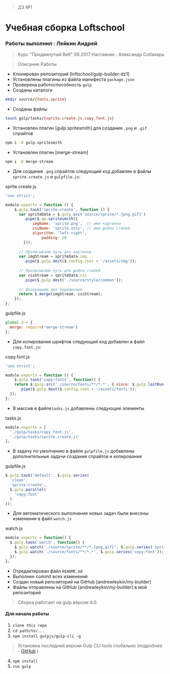 > ДЗ №1

# Учебная сборка Loftschool


### Работы выполнил : Лейкин Андрей
>Курс "Продвинутый Веб" 06.2017
>Наставник : Александр Собакарь

>Описание Работы

- Клонирован репозиторий [loftschool/gulp-builder-dz1]
- Установлены плагины из файла манифеста `package.json`
- Проверена работоспособность `gulp`
- Созданы каталоги
```bash
mkdir source/{fonts,sprite}
```
- Созданы файлы
```bash
touch gulp/tasks/{sprite.create.js,copy.font.js}
```
- Установлен плагин [gulp.spritesmith] для создания `.png` и `.gif` спрайтов
```bash
npm i -D gulp.spritesmith
```
- Установлен плагин [merge-stream]
```bash
npm i -D merge-stream
```
- Для создания `.png` спрайтов следующий код добавлен в файлы `sprite.create.js` и `gulpfile.js`:

sprite.create.js
```js
'use strict';

module.exports = function () {
	$.gulp.task('sprite:create', function () {
	  var spriteData = $.gulp.src('source/sprite/*.{png,gif}')
		.pipe($.gp.spritesmith({
			imgName: 'sprite.png',	// имя картинки
			cssName: 'sprite.scss',	// имя файла стилей
	  		algorithm: 'left-right',
      			padding: 20
	  	}));
	
	  // Прописываем путь для картинки
	  var imgStream = spriteData.img
		.pipe($.gulp.dest($.config.root + '/assets/img'));
		
	  // Прописываем путь для файла стилей
	  var cssStream = spriteData.css
		.pipe($.gulp.dest('./source/style/common'));
	 
	  // Возвращаем две переменные
	  return $.merge(imgStream, cssStream);
	});
};

```

gulpfile.js
```js
global.$ = {
  merge: require('merge-stream')
};
```

- Для копирования шрифтов следующий код добавлен в файл `copy.font.js`:

copy.font.js
```js
'use strict';

module.exports = function () {
	$.gulp.task('copy:fonts', function() {
    return $.gulp.src('./source/fonts/**/*.*', { since: $.gulp.lastRun('copy:fonts') }) // копируем только вновь добавленные шрифты
      .pipe($.gulp.dest($.config.root + '/assets/fonts'));
  });
};
```

- В массив в файле`tasks.js` добавлены следующие элементы

tasks.js

```js
module.exports = [
  './gulp/tasks/copy.font.js',
  './gulp/tasks/sprite.create.js'
];
```

- В задачу по умолчанию в файле `gulpfile.js` добавлены дополнительные задачи создания спрайтов и копирования

gulpfile.js
```js
$.gulp.task('default', $.gulp.series(
  'clean',
  'sprite:create',
  $.gulp.parallel(
    'copy:font'
  )
));
```

- Для автоматического выполнения новых задач были внесены изменения в файл `watch.js`

watch.js
```js
module.exports = function() {
  $.gulp.task('watch', function() {
    $.gulp.watch('./source/sprite/**/*.{png,gif}', $.gulp.series('sprite:create'));
    $.gulp.watch('./source/fonts/**/*.*', $.gulp.series('copy:font'));
  });
};
```
- Отредактирован файл `README.md`
- Выполнен commit всех изменений
- Создан новый репозиторий на GitHub [andrewleykin/my-builder]
- Файлы отправлены на GitHub [andrewleykin/my-builder] в мой репозиторий




> Сборка работает на gulp версии 4.0. 
#### Для начала работы

1. ```clone this repo```
2. ```cd path/to/...```
3. ```npm install gulpjs/gulp-cli -g```  
> Установка последней версии Gulp CLI tools глобально (подробнее - [GitHub](https://github.com/gulpjs/gulp/blob/4.0/docs/getting-started.md) )

4. ```npm install```
6. ```run gulp``` 

